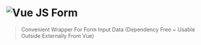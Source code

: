 # <img src="https://raw.githubusercontent.com/zhorton34/vuejs-form/master/vuejs-form.png" alt="Vue JS Form">
> Convenient Wrapper For Form Input Data (Dependency Free ~ Usable Outside Externally From Vue)

